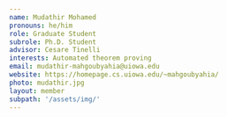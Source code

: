 ```yaml
---
name: Mudathir Mohamed
pronouns: he/him
role: Graduate Student
subrole: Ph.D. Student
advisor: Cesare Tinelli
interests: Automated theorem proving
email: mudathir-mahgoubyahia@uiowa.edu
website: https://homepage.cs.uiowa.edu/~mahgoubyahia/
photo: mudathir.jpg
layout: member
subpath: '/assets/img/'
---
```

<!-- Write anything else here and it will be printed. -->
